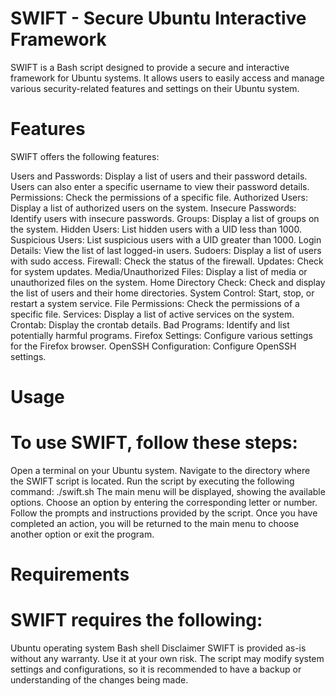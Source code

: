 # SWIFT - Secure Ubuntu Interactive Framework

SWIFT is a Bash script designed to provide a secure and interactive framework for Ubuntu systems. It allows users to easily access and manage various security-related features and settings on their Ubuntu system.

# Features
SWIFT offers the following features:

Users and Passwords: Display a list of users and their password details. Users can also enter a specific username to view their password details.
Permissions: Check the permissions of a specific file.
Authorized Users: Display a list of authorized users on the system.
Insecure Passwords: Identify users with insecure passwords.
Groups: Display a list of groups on the system.
Hidden Users: List hidden users with a UID less than 1000.
Suspicious Users: List suspicious users with a UID greater than 1000.
Login Details: View the list of last logged-in users.
Sudoers: Display a list of users with sudo access.
Firewall: Check the status of the firewall.
Updates: Check for system updates.
Media/Unauthorized Files: Display a list of media or unauthorized files on the system.
Home Directory Check: Check and display the list of users and their home directories.
System Control: Start, stop, or restart a system service.
File Permissions: Check the permissions of a specific file.
Services: Display a list of active services on the system.
Crontab: Display the crontab details.
Bad Programs: Identify and list potentially harmful programs.
Firefox Settings: Configure various settings for the Firefox browser.
OpenSSH Configuration: Configure OpenSSH settings.
# Usage
# To use SWIFT, follow these steps:

Open a terminal on your Ubuntu system.
Navigate to the directory where the SWIFT script is located.
Run the script by executing the following command: ./swift.sh
The main menu will be displayed, showing the available options.
Choose an option by entering the corresponding letter or number.
Follow the prompts and instructions provided by the script.
Once you have completed an action, you will be returned to the main menu to choose another option or exit the program.
# Requirements
# SWIFT requires the following:

Ubuntu operating system
Bash shell
Disclaimer
SWIFT is provided as-is without any warranty. Use it at your own risk. The script may modify system settings and configurations, so it is recommended to have a backup or understanding of the changes being made.
